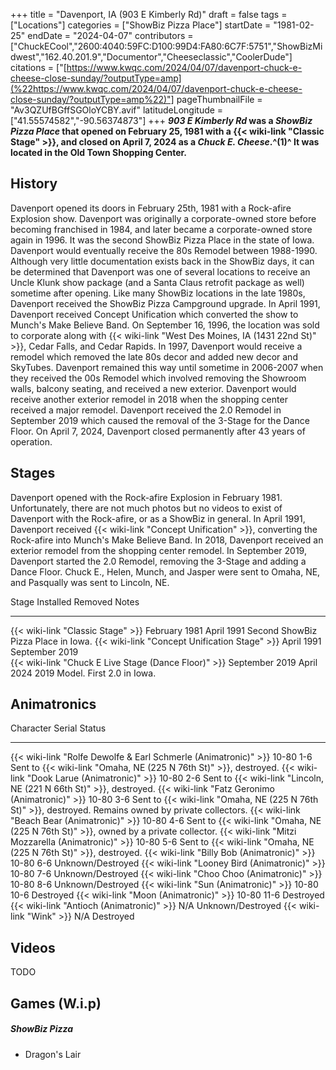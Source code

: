 +++
title = "Davenport, IA (903 E Kimberly Rd)"
draft = false
tags = ["Locations"]
categories = ["ShowBiz Pizza Place"]
startDate = "1981-02-25"
endDate = "2024-04-07"
contributors = ["ChuckECool","2600:4040:59FC:D100:99D4:FA80:6C7F:5751","ShowBizMidwest","162.40.201.9","Documentor","Cheeseclassic","CoolerDude"]
citations = ["[https://www.kwqc.com/2024/04/07/davenport-chuck-e-cheese-close-sunday/?outputType=amp](%22https://www.kwqc.com/2024/04/07/davenport-chuck-e-cheese-close-sunday/?outputType=amp%22)"]
pageThumbnailFile = "Av3QZUfBGffSGOloYCBY.avif"
latitudeLongitude = ["41.55574582","-90.56374873"]
+++
***903 E Kimberly Rd* was a *ShowBiz Pizza Place* that opened on February 25, 1981 with a {{< wiki-link "Classic Stage" >}}, and closed on April 7, 2024 as a *Chuck E. Cheese*.^(1)^ It was located in the Old Town Shopping Center.**

## History

Davenport opened its doors in February 25th, 1981 with a Rock-afire Explosion show. Davenport was originally a corporate-owned store before becoming franchised in 1984, and later became a corporate-owned store again in 1996. It was the second ShowBiz Pizza Place in the state of Iowa. Davenport would eventually receive the 80s Remodel between 1988-1990. Although very little documentation exists back in the ShowBiz days, it can be determined that Davenport was one of several locations to receive an Uncle Klunk show package (and a Santa Claus retrofit package as well) sometime after opening. Like many ShowBiz locations in the late 1980s, Davenport received the ShowBiz Pizza Campground upgrade.
In April 1991, Davenport received Concept Unification which converted the show to Munch's Make Believe Band. On September 16, 1996, the location was sold to corporate along with {{< wiki-link "West Des Moines, IA (1431 22nd St)" >}}, Cedar Falls, and Cedar Rapids. In 1997, Davenport would receive a remodel which removed the late 80s decor and added new decor and SkyTubes. Davenport remained this way until sometime in 2006-2007 when they received the 00s Remodel which involved removing the Showroom walls, balcony seating, and received a new exterior. Davenport would receive another exterior remodel in 2018 when the shopping center received a major remodel. Davenport received the 2.0 Remodel in September 2019 which caused the removal of the 3-Stage for the Dance Floor.
On April 7, 2024, Davenport closed permanently after 43 years of operation.

## Stages

Davenport opened with the Rock-afire Explosion in February 1981. Unfortunately, there are not much photos but no videos to exist of Davenport with the Rock-afire, or as a ShowBiz in general.
In April 1991, Davenport received {{< wiki-link "Concept Unification" >}}, converting the Rock-afire into Munch's Make Believe Band.
In 2018, Davenport received an exterior remodel from the shopping center remodel.
In September 2019, Davenport started the 2.0 Remodel, removing the 3-Stage and adding a Dance Floor. Chuck E., Helen, Munch, and Jasper were sent to Omaha, NE, and Pasqually was sent to Lincoln, NE.

  Stage                                                      Installed        Removed          Notes
  ---------------------------------------------------------- ---------------- ---------------- -------------------------------------
  {{< wiki-link "Classic Stage" >}}                      February 1981    April 1991       Second ShowBiz Pizza Place in Iowa.
  {{< wiki-link "Concept Unification Stage" >}}          April 1991       September 2019   
  {{< wiki-link "Chuck E Live Stage (Dance Floor)" >}}   September 2019   April 2024       2019 Model. First 2.0 in Iowa.

## Animatronics

  Character                                                             Serial       Status
  --------------------------------------------------------------------- ------------ ------------------------------------------------------------------------------------------------------------
  {{< wiki-link "Rolfe Dewolfe & Earl Schmerle (Animatronic)" >}}   10-80 1-6    Sent to {{< wiki-link "Omaha, NE (225 N 76th St)" >}}, destroyed.
  {{< wiki-link "Dook Larue (Animatronic)" >}}                      10-80 2-6    Sent to {{< wiki-link "Lincoln, NE (221 N 66th St)" >}}, destroyed.
  {{< wiki-link "Fatz Geronimo (Animatronic)" >}}                   10-80 3-6    Sent to {{< wiki-link "Omaha, NE (225 N 76th St)" >}}, destroyed. Remains owned by private collectors.
  {{< wiki-link "Beach Bear (Animatronic)" >}}                      10-80 4-6    Sent to {{< wiki-link "Omaha, NE (225 N 76th St)" >}}, owned by a private collector.
  {{< wiki-link "Mitzi Mozzarella (Animatronic)" >}}                10-80 5-6    Sent to {{< wiki-link "Omaha, NE (225 N 76th St)" >}}, destroyed.
  {{< wiki-link "Billy Bob (Animatronic)" >}}                       10-80 6-6    Unknown/Destroyed
  {{< wiki-link "Looney Bird (Animatronic)" >}}                     10-80 7-6    Unknown/Destroyed
  {{< wiki-link "Choo Choo (Animatronic)" >}}                       10-80 8-6    Unknown/Destroyed
  {{< wiki-link "Sun (Animatronic)" >}}                             10-80 10-6   Destroyed
  {{< wiki-link "Moon (Animatronic)" >}}                            10-80 11-6   Destroyed
  {{< wiki-link "Antioch (Animatronic)" >}}                         N/A          Unknown/Destroyed
  {{< wiki-link "Wink" >}}                                          N/A          Destroyed

## Videos

TODO

## Games (W.i.p)

##### ShowBiz Pizza

- Dragon's Lair
